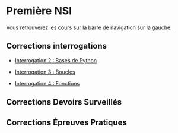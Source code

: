 # Première NSI

Vous retrouverez les cours sur la barre de navigation sur la gauche.

## Corrections interrogations

- [Interrogation 2 : Bases de Python](./0%20-%20Corrections_interrogations/trimestre_1/correction_interro_2.md)  

- [Interrogation 3 : Boucles](./0%20-%20Corrections_interrogations/trimestre_1/correction_interro_3.md)  

- [Interrogation 4 : Fonctions](./0%20-%20Corrections_interrogations/trimestre_1/correction_interro_4.md)

## Corrections Devoirs Surveillés

## Corrections Épreuves Pratiques

